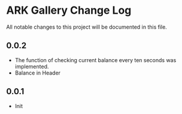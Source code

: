 # ARK Gallery Change Log

All notable changes to this project will be documented in this file.

## 0.0.2

- The function of checking current balance every ten seconds was implemented.
- Balance in Header

## 0.0.1

- Init